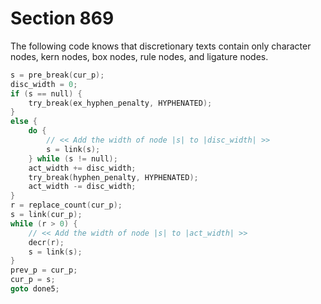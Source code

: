 # Section 869

The following code knows that discretionary texts contain only character nodes, kern nodes, box nodes, rule nodes, and ligature nodes.

```c << Try to break after a discretionary fragment, then |goto done5| >>=
s = pre_break(cur_p);
disc_width = 0;
if (s == null) {
    try_break(ex_hyphen_penalty, HYPHENATED);
}
else {
    do {
        // << Add the width of node |s| to |disc_width| >>
        s = link(s);
    } while (s != null);
    act_width += disc_width;
    try_break(hyphen_penalty, HYPHENATED);
    act_width -= disc_width;
}
r = replace_count(cur_p);
s = link(cur_p);
while (r > 0) {
    // << Add the width of node |s| to |act_width| >>
    decr(r);
    s = link(s);
}
prev_p = cur_p;
cur_p = s;
goto done5;
```
